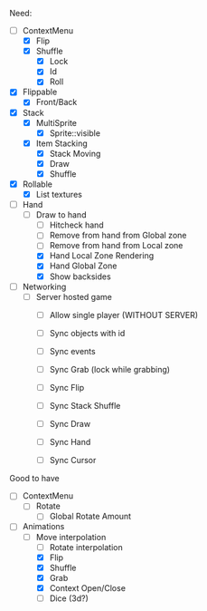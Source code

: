 
Need:
 - [ ] ContextMenu
   - [X] Flip
   - [X] Shuffle
	 - [X] Lock
	 - [X] Id
	 - [X] Roll
 - [X] Flippable
   - [X] Front/Back
 - [X] Stack
   - [X] MultiSprite
	 - [X] Sprite::visible
   - [X] Item Stacking
	 - [X] Stack Moving
	 - [X] Draw
	 - [X] Shuffle
 - [X] Rollable
   - [X] List textures
 - [ ] Hand
   - [ ] Draw to hand
	 - [ ] Hitcheck hand
	 - [ ] Remove from hand from Global zone
	 - [ ] Remove from hand from Local zone
	 - [X] Hand Local Zone Rendering
	 - [X] Hand Global Zone
	 - [X] Show backsides
 - [ ] Networking
   - [ ] Server hosted game
	 - [ ] Allow single player (WITHOUT SERVER)
	 - [ ] Sync objects with id
	 - [ ] Sync events
	 - [ ] Sync Grab (lock while grabbing)
	 - [ ] Sync Flip
	 - [ ] Sync Stack Shuffle
	 - [ ] Sync Draw
	 - [ ] Sync Hand
	 - [ ] Sync Cursor


Good to have
 - [ ] ContextMenu
   - [ ] Rotate
	 - [ ] Global Rotate Amount
 - [ ] Animations
   - [ ] Move interpolation
	 - [ ] Rotate interpolation
	 - [X] Flip
	 - [X] Shuffle
	 - [X] Grab
	 - [X] Context Open/Close
	 - [ ] Dice (3d?)
